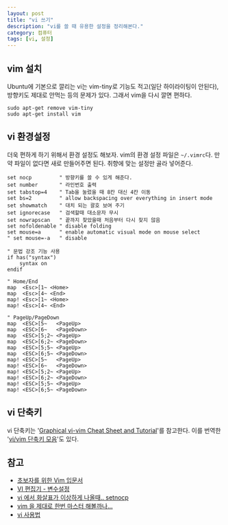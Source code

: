 ```yaml
---
layout: post
title: "vi 쓰기"
description: "vi를 쓸 때 유용한 설정을 정리해본다."
category: 컴퓨터
tags: [vi, 설정]
---
```


## vim 설치

Ubuntu에 기본으로 깔리는 vi는 vim-tiny로 기능도 적고(일단 하이라이팅이 안된다),
방향키도 제대로 안먹는 등의 문제가 있다.
그래서 vim을 다시 깔면 편하다.

~~~
sudo apt-get remove vim-tiny
sudo apt-get install vim
~~~


## vi 환경설정

더욱 편하게 하기 위해서 환경 설정도 해보자.
vim의 환경 설정 파일은 `~/.vimrc`다.
만약 파일이 없다면 새로 만들어주면 된다.
취향에 맞는 설정만 골라 넣어준다.

~~~
set nocp         " 방향키를 쓸 수 있게 해준다.
set number       " 라인번호 출력
set tabstop=4    " Tab을 눌렀을 때 8칸 대신 4칸 이동
set bs=2         " allow backspacing over everything in insert mode
set showmatch    " 대치 되는 괄호 보여 주기
set ignorecase   " 검색할때 대소문자 무시
set nowrapscan   " 끝까지 찾았을때 처음부터 다시 찾지 않음
set nofoldenable " disable folding
set mouse=a      " enable automatic visual mode on mouse select
" set mouse=-a   " disable

" 문법 강조 기능 사용
if has("syntax")
    syntax on
endif

" Home/End
map  <Esc>[1~ <Home>
map  <Esc>[4~ <End>
map! <Esc>[1~ <Home>
map! <Esc>[4~ <End>

" PageUp/PageDown
map  <ESC>[5~   <PageUp>
map  <ESC>[6~   <PageDown>
map  <ESC>[5;2~ <PageUp>
map  <ESC>[6;2~ <PageDown>
map  <ESC>[5;5~ <PageUp>
map  <ESC>[6;5~ <PageDown>
map! <ESC>[5~   <PageUp>
map! <ESC>[6~   <PageDown>
map! <ESC>[5;2~ <PageUp>
map! <ESC>[6;2~ <PageDown>
map! <ESC>[5;5~ <PageUp>
map! <ESC>[6;5~ <PageDown>
~~~


## vi 단축키

vi 단축키는 '[Graphical vi-vim Cheat Sheet and Tutorial](http://www.viemu.com/a_vi_vim_graphical_cheat_sheet_tutorial.html)'를 참고한다.
이를 번역한 '[vi/vim 단축키 모음](http://kldp.org/node/102947)'도 있다.


## 참고

* [초보자를 위한 Vim 입문서](https://www.joinc.co.kr/w/Site/Vim/Documents/UsedVim#AEN2)
* [VI 편집기 - 변수설정](http://qaos.com/sections.php?op=viewarticle&artid=109)
* [vi 에서 화살표가 이상하게 나올때.. setnocp](http://n-3.net/blog/sunteq/entry/vi-%EC%97%90%EC%84%9C-%ED%99%94%EC%82%B4%ED%91%9C%EA%B0%80-%EC%9D%B4%EC%83%81%ED%95%98%EA%B2%8C-%EB%82%98%EC%98%AC%EB%95%8C-setnocp)
* [vim 을 제대로 한번 마스터 해볼까나...](http://kicom95.egloos.com/904035)
* [vi 사용법](http://blog.naver.com/justis1/40033055341)

